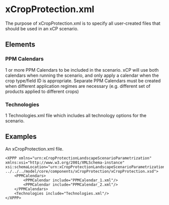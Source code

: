 # xCropProtection.xml

The purpose of xCropProtection.xml is to specify all user-created files that should be used in an xCP scenario.

## Elements

### PPM Calendars

1 or more PPM Calendars to be included in the scenario. xCP will use both calendars when running the scenario, and only apply a calendar when the crop type/field ID is appropriate. Separate PPM Calendars must be created when different application regimes are necessary (e.g. different set of products applied to different crops)

### Technologies

1 Technologies.xml file which includes all technology options for the scenario.

## Examples

An xCropProtection.xml file.

    <XPPP xmlns="urn:xCropProtectionLandscapeScenarioParametrization" xmlns:xsi="http://www.w3.org/2001/XMLSchema-instance" xsi:schemaLocation="urn:xCropProtectionLandscapeScenarioParametrization ../../../model/core/components/xCropProtection/xCropProtection.xsd">
        <PPMCalendars>
            <PPMCalendar include="PPMCalendar_1.xml"/>
            <PPMCalendar include="PPMCalendar_2.xml"/>
        </PPMCalendars>
        <Technologies include="Technologies.xml"/>
    </XPPP>